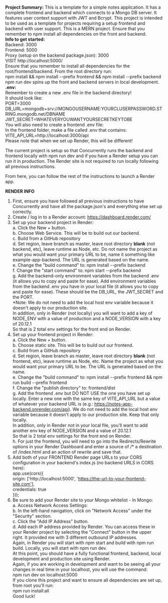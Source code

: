 **Project Summary:**
This is a template for a simple notes application.
It has a complete frontend and backend which connects to a Mongo DB server.
It features user context support with JWT and Bcrypt.
This project is intended to be used as a template for projects requiring a setup frontend and backend with user support.
This is a MERN project. Ensure that you remember to npm install all dependencies on the front and backend.
<br />
**Info to get started:**
<br />
Backend: 3000
<br />
Frontend: 5000
<br />
Proxy (setup on the backend package.json): 3000
<br />
VISIT http://localhost:5000/
<br />
Ensure that you remember to install all dependencies for the root/frontend/backend. From the root directory run:
<br />
npm install && npm install --prefix frontend && npm install --prefix backend
<br />
npm run dev spins up the front and backend servers in local development.
<br />
**.env:**
<br />
Remember to create a new .env file in the backend directory!
<br />
It should look like:
<br />
PORT=3000
<br />
DB_URL=mongodb+srv://MONGOUSERNAME:YOURCLUSERPASSWORD.STRING.mongodb.net/DBNAME
<br />
JWT_SECRET=WHATEVERYOUWANTYOURSECRETKEYTOBE
<br />
You will also need to create a frontend .env file:
<br />
In the frontend folder, make a file called .env that contains:
<br />
VITE_API_URL=http://localhost:3000/api
<br />
Please note that when we set up Render, this will be different!
<br />


The current project is setup so that Concurrently runs the backend and frontend locally with npm run dev and if you have a Render setup you can run it in production. The Render site is not required to run locally following all previous instructions.
<br />

From here, you can follow the rest of the instructions to launch a Render app.
<br />

**RENDER INFO**
<br />
1. First, ensure you have followed all previous instructions to have Concurrently and have all the package.json's and everything else set up correctly.
2. Create / log in to a Render account: https://dashboard.render.com/
    <br />
3. Set up your backend project in Render:
    <br />
    a. Click the New + button.
    <br />
    b. Choose Web Service. This will be to build out our backend.
    <br />
    c. Build from a GitHub repository
    <br />
    d. Set region, leave branch as master, leave root directory **blank** (not backend, etc), leave runtime as Node, etc.  Do not name the project as what you would want your primary URL to be, name it something like example-app-backend. The URL is generated based on the name.
    <br />
    e. Change the "build command" to: npm install --prefix backend
    <br />
    f. Change the "start command" to: npm start --prefix backend
    <br />
    g. Add the backend-only environment variables from the backend .env (it allows you to copy and paste for ease). Add environment variables from the backend .env you have in your local file (it allows you to copy and paste for ease). These should be the DB_URL, the JWT_SECRET and the PORT.
    <br />
    *Note: We do not need to add the local host env variable because it doesn't apply to our production site.
    <br />
    In addition, only in Render (not locally) you will want to add a key of NODE_ENV with a value of production and a NODE_VERSION with a key of 20.12.1
    <br />
    So that is 2 total env settings for the front end on Render.
    <br />
4. Set up your frontend project in Render:
    <br />
    a. Click the New + button.
    <br />
    b. Choose static site. This will be to build out our frontend.
    <br />
    c. Build from a GitHub repository
    <br />
    d. Set region, leave branch as master, leave root directory **blank** (not frontend, etc), leave runtime as Node, etc. Name the project as what you would want your primary URL to be. The URL is generated based on the name.
    <br />
    e. Change the "build command" to: npm install --prefix frontend && npm run build --prefix frontend
    <br />
    f. Change the "publish directory" to: frontend/dist
    <br />
    g. Add the frontend .env but DO NOT USE the one you have set up locally. Enter a new one with the same key of VITE_API_URL but a value of whatever your backend URL is (e.g.: https://notes-app-backend.onrender.com/api). We do not need to add the local host env variable because it doesn't apply to our production site. Keep that only locally.
    <br />
    In addition, only in Render not in your local file, you'll want to add another env key of NODE_VERSION and a value of 20.12.1
    <br />
    So that is 2 total env settings for the front end on Render.
    <br />
    h. For just the frontend, you will need to go into the Redirects/Rewrite options in your Render Dashboard and enter a source of /* a destination of /index.html and an action of rewrite and save that.
    <br />
5. Add both of your FRONTEND Render page URLs to your CORS configuration in your backend's index.js (no backend URLS in CORS here):
    <br />
    app.use(cors({
    <br />
        origin: ['http://localhost:5000', 'https://the-url-to-your-frontend-site.com'],
    <br />
        credentials: true
    <br />
    }));
        <br />
4. Be sure to add your Render site to your Mongo whitelist - In Mongo:
    <br />
    a. Access Network Access Settings:
    <br />
    b. In the left-hand navigation, click on "Network Access" under the "Security" section.
    <br />
    c. Click the "Add IP Address" button.
    <br />
    d. Add each IP address provided by Render. You can access these in your Render project by selecting the "Connect" button in the upper right. It provided me with 3 different outbound IP addresses.
    <br />
    Again, in Render you will start with npm start and build with npm run build. Locally, you will start with npm run dev.
    <br />
At this point, you should have a fully functional frontend, backend, local development and production site using Render.
    <br />
Again, if you are working in development and want to be seeing all your changes in real time in your localhost, you will use the command:
    <br />
    npm run dev on localhost:5000
    <br />
If you clone this project and want to ensure all dependencies are set up, from root you'll run:
    <br />
npm run install:all
    <br />
Good luck!